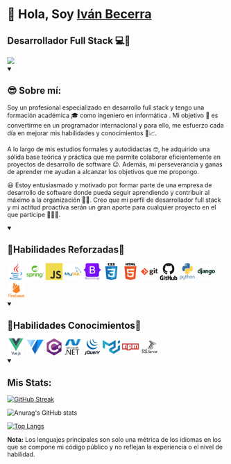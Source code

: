 # 👋 Hola, Soy [Iván Becerra](https://www.linkedin.com/in/ivan-becerra-dev/)

## Desarrollador Full Stack 💻💪

<img src="https://media.giphy.com/media/qgQUggAC3Pfv687qPC/giphy.gif" width="300px"/>

<details open>
  <summary><h2>😎 Sobre mí:</h2></summary>
  <p>Soy un profesional especializado en desarrollo full stack y tengo una formación académica 🎓 como ingeniero en informática . Mi objetivo 🎯 es convertirme en un programador internacional y para ello, me esfuerzo cada día en mejorar mis habilidades y conocimientos 📝📈. </p>
  <p>A lo largo de mis estudios formales y autodidactas 🤓, he adquirido una sólida base teórica y práctica que me permite colaborar eficientemente en proyectos de desarrollo de software 😉. Además, mi perseverancia y ganas de aprender me ayudan a alcanzar los objetivos que me propongo.</p>
  <p>😃 Estoy entusiasmado y motivado por formar parte de una empresa de desarrollo de software donde pueda seguir aprendiendo y contribuir al máximo a la organización 🤝💼. Creo que mi perfil de desarrollador full stack y mi actitud proactiva serán un gran aporte para cualquier proyecto en el que participe 🚀👨‍💻.</p>
 </details>

<details open>
  <summary><h2>💪Habilidades Reforzadas💪</h2></summary>
  <div>
    <img src="https://github.com/devicons/devicon/blob/master/icons/java/java-original.svg" width="40px" height="40" />
    <img src="https://github.com/devicons/devicon/blob/master/icons/spring/spring-original-wordmark.svg" width="40px" height="40" />
    <img src="https://github.com/devicons/devicon/blob/master/icons/javascript/javascript-original.svg" width="40px" height="40" />
    <img src="https://github.com/devicons/devicon/blob/master/icons/mysql/mysql-original-wordmark.svg" width="40px" height="40" />
    <img src="https://github.com/devicons/devicon/blob/master/icons/bootstrap/bootstrap-original-wordmark.svg" width="40px" height="40" />
    <img src="https://github.com/devicons/devicon/blob/master/icons/css3/css3-original-wordmark.svg" width="40px" height="40" />
    <img src="https://github.com/devicons/devicon/blob/master/icons/html5/html5-original-wordmark.svg" width="40px" height="40" />
    <img src="https://github.com/devicons/devicon/blob/master/icons/git/git-original-wordmark.svg" width="40px" height="40" />
    <img src="https://github.com/devicons/devicon/blob/master/icons/github/github-original-wordmark.svg" width="40px" height="40" />
    <img src="https://github.com/devicons/devicon/blob/master/icons/python/python-original-wordmark.svg" width="40px" height="40" />
     <img src="https://github.com/devicons/devicon/blob/master/icons/django/django-plain-wordmark.svg" width="40px" height="40" />
    <img src="https://github.com/devicons/devicon/blob/master/icons/firebase/firebase-plain-wordmark.svg" width="40px" height="40" />
  </div>
</details>

<details open>
  <summary><h2>🧠Habilidades Conocimientos🧠</h2></summary>
  <div>
    <img src="https://github.com/devicons/devicon/blob/master/icons/vuejs/vuejs-original-wordmark.svg" width="40px" height="40" />
    <img src="https://github.com/devicons/devicon/blob/master/icons/vuetify/vuetify-original.svg" width="40px" height="40" />
    <img src="https://github.com/devicons/devicon/blob/master/icons/csharp/csharp-original.svg" width="40px" height="40" />
    <img src="https://github.com/devicons/devicon/blob/master/icons/dot-net/dot-net-original-wordmark.svg" width="40px" height="40" />
    <img src="https://github.com/devicons/devicon/blob/master/icons/jquery/jquery-original-wordmark.svg" width="40px" height="40" />
    <img src="https://github.com/devicons/devicon/blob/master/icons/materialui/materialui-original.svg" width="40px" height="40" />
    <img src="https://github.com/devicons/devicon/blob/master/icons/npm/npm-original-wordmark.svg" width="40px" height="40" />
    <img src="https://github.com/devicons/devicon/blob/master/icons/microsoftsqlserver/microsoftsqlserver-plain-wordmark.svg" width="40px" height="40" />
  </div>
</details>

<details open>
  <summary><h2>Mis Stats:</h2></summary>
  
  [![GitHub Streak](https://streak-stats.demolab.com?user=IvanBecerraA&theme=highcontrast&border_radius=4&locale=es&date_format=j%20M%5B%20Y%5D)](https://git.io/streak-stats)

  ![Anurag's GitHub stats](https://github-readme-stats.vercel.app/api?username=IvanBecerraA&show_icons=true&theme=dark)

  [![Top Langs](https://github-readme-stats.vercel.app/api/top-langs/?username=IvanBecerraA)](https://github.com/anuraghazra/github-readme-stats)

  <b>Nota:</b> Los lenguajes principales son solo una métrica de los idiomas en los que se compone mi código público y no reflejan la experiencia o el nivel de habilidad.

</details>
<!--
**IvanBecerraA/IvanBecerraA** is a ✨ _special_ ✨ repository because its `README.md` (this file) appears on your GitHub profile.

Here are some ideas to get you started:

- 🔭 I’m currently working on ...
- 🌱 I’m currently learning ...
- 👯 I’m looking to collaborate on ...
- 🤔 I’m looking for help with ...
- 💬 Ask me about ...
- 📫 How to reach me: ...
- 😄 Pronouns: ...
- ⚡ Fun fact: ...
-->
